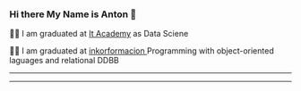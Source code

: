 ### Hi there My Name is Anton 👋

👨‍🔬 I am graduated at <a href="https://www.barcelonactiva.cat/es/itacademy" target=_blank>It Academy<a/> as Data Sciene

👨‍🔬 I am graduated  at <a href="https://inkorformacion.com/"  target=_blank > inkorformacion <a/> Programming with object-oriented laguages and relational DDBB

<hr><hr/>





